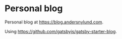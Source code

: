 # Personal blog

Personal blog at https://blog.andersnylund.com.

Using https://github.com/gatsbyjs/gatsby-starter-blog.
